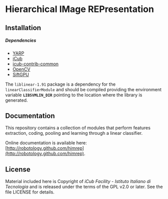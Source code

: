Hierarchical IMage REPresentation
======


## Installation

##### Dependencies
- [YARP](https://github.com/robotology/yarp)
- [iCub](https://github.com/robotology/icub-main)
- [icub-contrib-common](https://github.com/robotology/icub-contrib-common)
- [OpenCV](http://opencv.org/downloads.html)
- [SiftGPU](http://cs.unc.edu/~ccwu/siftgpu)

The `liblinear-1.91` package is a dependency for the `linearClassifierModule` and should be compiled providing the environment variable **`LIBSVMLIN_DIR`** pointing to the location where the library is generated.

## Documentation

This repository contains a collection of modules that perform features extraction, coding, pooling and learning through a linear classifier.

Online documentation is available here: [http://robotology.github.com/himrep](http://robotology.github.com/himrep).

## License

Material included here is Copyright of _iCub Facility - Istituto Italiano di Tecnologia_ and is released under the terms of the GPL v2.0 or later. See the file LICENSE for details.
